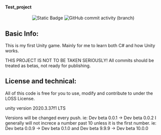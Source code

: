 #### Test_project

<p align="center">
  <img alt="Static Badge" src="https://img.shields.io/badge/License-LOSS-green">
  <img alt="GitHub commit activity (branch)" src="https://img.shields.io/github/commit-activity/t/firebadnofire/unity_test">
</p>

## Basic Info:
This is my first Unity game. Mainly for me to learn both C# and how Unity works.

THIS PROJECT IS NOT TO BE TAKEN SERIOUSLY! All commits should be treated as betas, not ready for publishing.

## License and technical:
All of this code is free for you to use, modify and contribute to under the LOSS License.

unity version 2020.3.37f1 LTS

Versions will be changed every push. ie: Dev beta 0.0.1 -> Dev beta 0.0.2
I generally will not increce a number past 10 unless it is the first number. ie: Dev beta 0.0.9 -> Dev beta 0.1.0 and Dev beta 9.9.9 -> Dev beta 10.0.0
